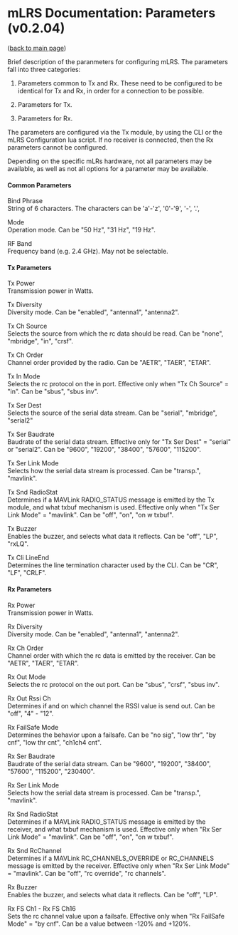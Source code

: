 # mLRS Documentation: Parameters (v0.2.04) #

([back to main page](..\README.md))


Brief description of the paranmeters for configuring mLRS. The parameters fall into three categories: 

1. Parameters common to Tx and Rx. These need to be configured to be identical for Tx and Rx, in order for a connection to be possible.

2. Parameters for Tx.

3. Parameters for Rx.

The parameters are configured via the Tx module, by using the CLI or the mLRS Configuration lua script. If no receiver is connected, then the Rx parameters cannot be configured.

Depending on the specific mLRs hardware, not all parameters may be available, as well as not all options for a parameter may be available.

#### Common Parameters ####

Bind Phrase<br>
String of 6 characters. The characters can be 'a'-'z', '0'-'9', '-', '.', 

Mode<br>
Operation mode. Can be "50 Hz", "31 Hz", "19 Hz".

RF Band<br>
Frequency band (e.g. 2.4 GHz). May not be selectable.

#### Tx Parameters ####

Tx Power<br>
Transmission power in Watts.

Tx Diversity<br>
Diversity mode. Can be "enabled", "antenna1", "antenna2". 

Tx Ch Source<br>
Selects the source from which the rc data should be read. Can be "none", "mbridge", "in", "crsf".

Tx Ch Order<br>
Channel order provided by the radio. Can be "AETR", "TAER", "ETAR".

Tx In Mode<br>
Selects the rc protocol on the in port. Effective only when "Tx Ch Source" = "in". Can be "sbus", "sbus inv".

Tx Ser Dest<br>
Selects the source of the serial data stream. Can be "serial", "mbridge", "serial2"

Tx Ser Baudrate<br>
Baudrate of the serial data stream. Effective only for "Tx Ser Dest" = "serial" or "serial2". Can be "9600", "19200", "38400", "57600", "115200".

Tx Ser Link Mode<br>
Selects how the serial data stream is processed. Can be "transp.", "mavlink".

Tx Snd RadioStat<br>
Determines if a MAVLink RADIO_STATUS message is emitted by the Tx module, and what txbuf mechanism is used. Effective only when "Tx Ser Link Mode" = "mavlink". Can be "off", "on", "on w txbuf".

Tx Buzzer<br>
Enables the buzzer, and selects what data it reflects. Can be "off", "LP", "rxLQ".

Tx Cli LineEnd<br>
Determines the line termination character used by the CLI. Can be "CR", "LF", "CRLF".

#### Rx Parameters ####

Rx Power<br>
Transmission power in Watts.

Rx Diversity<br>
Diversity mode. Can be "enabled", "antenna1", "antenna2". 

Rx Ch Order<br>
Channel order with which the rc data is emitted by the receiver. Can be "AETR", "TAER", "ETAR".

Rx Out Mode<br>
Selects the rc protocol on the out port. Can be "sbus", "crsf", "sbus inv".

Rx Out Rssi Ch<br>
Determines if and on which channel the RSSI value is send out. Can be "off", "4" - "12".

Rx FailSafe Mode<br>
Determines the behavior upon a failsafe. Can be "no sig", "low thr", "by cnf", "low thr cnt", "ch1ch4 cnt".

Rx Ser Baudrate<br>
Baudrate of the serial data stream. Can be "9600", "19200", "38400", "57600", "115200", "230400".

Rx Ser Link Mode<br>
Selects how the serial data stream is processed. Can be "transp.", "mavlink".

Rx Snd RadioStat<br>
Determines if a MAVLink RADIO_STATUS message is emitted by the receiver, and what txbuf mechanism is used. Effective only when "Rx Ser Link Mode" = "mavlink". Can be "off", "on", "on w txbuf".

Rx Snd RcChannel<br>
Determines if a MAVLink RC_CHANNELS_OVERRIDE or RC_CHANNELS message is emitted by the receiver. Effective only when "Rx Ser Link Mode" = "mavlink". Can be "off", "rc override", "rc channels".

Rx Buzzer<br>
Enables the buzzer, and selects what data it reflects. Can be "off", "LP".

Rx FS Ch1 - Rx FS Ch16<br>
Sets the rc channel value upon a failsafe. Effective only when "Rx FailSafe Mode" = "by cnf". Can be a value between -120% and +120%.


